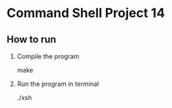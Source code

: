 # Command Shell Project 14

## How to run

1. Compile the program

    make

2. Run the program in terminal

    ./xsh

